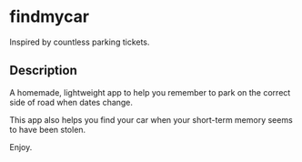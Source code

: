# findmycar
Inspired by countless parking tickets. 

## Description
A homemade, lightweight app to help you remember to park on the correct side of road when dates change. 

This app also helps you find your car when your short-term memory seems to have been stolen. 

Enjoy. 
